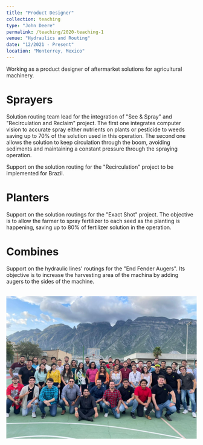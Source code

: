 ```yaml
---
title: "Product Designer"
collection: teaching
type: "John Deere"
permalink: /teaching/2020-teaching-1
venue: "Hydraulics and Routing"
date: "12/2021 - Present"
location: "Monterrey, Mexico"
---
```


Working as a product designer of aftermarket solutions for agricultural machinery. 

Sprayers 
====== 

Solution routing team lead for the integration of "See & Spray" and "Recirculation and Reclaim" project. The first one integrates computer vision to accurate spray either nutrients on plants or pesticide to weeds saving up to 70% of the solution used in this operation. The second one allows the solution to keep circulation through the boom, avoiding sediments and maintaining a constant pressure through the spraying operation.  

Support on the solution routing for the "Recirculation" project to be implemented for Brazil.  

Planters 
====== 

Support on the solution routings for the "Exact Shot" project. The objective is to allow the farmer to spray fertilizer to each seed as the planting is happening, saving up to 80% of fertilizer solution in the operation.  

Combines 
====== 

Support on the hydraulic lines' routings for the "End Fender Augers". Its objective is to increase the harvesting area of the machina by adding augers to the sides of the machine. 

<br/><img src='/images/DeereTeam.jpeg'>